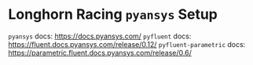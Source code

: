# Longhorn Racing `pyansys` Setup

`pyansys` docs: https://docs.pyansys.com/
`pyfluent` docs: https://fluent.docs.pyansys.com/release/0.12/
`pyfluent-parametric` docs: https://parametric.fluent.docs.pyansys.com/release/0.6/